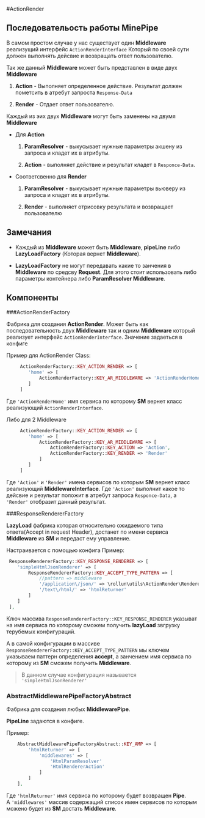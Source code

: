 #ActionRender

## Последовательость работы MinePipe

В самом простом случае у нас существует один **Middleware** реализущий интерфейс `ActionRenderInterface`
Который по своей сути должен выполнять дейсвие и возвращать ответ пользователю.

Так же данный **Middleware** может быть представлен в виде двух **Middleware**

1) **Action** - Выполняет определенное действие. Результат должен пометсить в атребут запроста `Response-Data`

2) **Render** - Отдает ответ пользователю.

Каждый из эих двух **Middleware** могут быть заменены на двумя **Middleware**

* Для **Action**

    1) **ParamResolver** - выкусывает нужные параметры акшену из запроса и кладет их в атрибуты.
    
    2) **Action** -  выполняет действие и результат кладет в `Responce-Data`.
 
* Соответсвенно для **Render**
 
    1) **ParamResolver** - выкусывает нужные параметры вьюверу из запроса и кладет их в атрибуты.
    
    2) **Render** -  выполняет отрисовку результата и возвращает пользователю

## Замечания

* Каждый из **Middleware** может быть **Middleware**, **pipeLine** либо **LazyLoadFactory** (Которая вернет **Middleware**).

* **LazyLoadFactory** не могут передавать какие то занчения в **Middleware** по средсву **Request**.
Для этого стоит использовать либо параметры контейнера либо **ParamResolver Middleware**.

## Компоненты

###ActionRenderFactory

Фабрика для создания **ActionRender**. 
Может быть как последовательность двух **Middleware** так и одним **Middleware** который реализует интерфейс `ActionRenderInterface`.
Значение задаеться в конфиге

Пример для ActionRender Class:
```php
     ActionRenderFactory::KEY_ACTION_RENDER => [
        'home' => [
            ActionRenderFactory::KEY_AR_MIDDLEWARE => 'ActionRenderHome'
        ]
     ]
```
Где `'ActionRenderHome'` имя сервиса по которому **SM** вернет класс реализующий `ActionRenderInterface`.

Либо для 2 Middleware 
```php
     ActionRenderFactory::KEY_ACTION_RENDER => [
        'home' => [
            ActionRenderFactory::KEY_AR_MIDDLEWARE => [
                ActionRenderFactory::KEY_ACTION => 'Action',
                ActionRenderFactory::KEY_RENDER => 'Render'
            ]
        ]
     ]
```

Где `'Action'` и `'Render'` имена сервисов по которым **SM** вернет класс реализующий **MiddlewareInterface**. 
Где `'Action'` выполнит какое то дейсвие и результат положит в атребут запроса `Responce-Data`, а `'Render'` отобразит данный результат.

###ResponseRendererFactory

**LazyLoad** фабрика которая относительно ожидаемого типа ответа(Accept in request Header), 
 достанет по имени сервиса **Middleware** из **SM** и передаст ему управление.
 
 Настраивается с помощью конфига 
 Пример:
```php
 ResponseRendererFactory::KEY_RESPONSE_RENDERER => [
    'simpleHtmlJsonRenderer' => [
        ResponseRendererFactory::KEY_ACCEPT_TYPE_PATTERN => [
            //pattern => middleware
            '/application\/json/' => \rollun\utils\ActionRender\Renderer\Json\JsonRendererAction::class,
            '/text\/html/' => 'htmlReturner'
        ]
    ] 
 ],
```

Ключ массива `ResponseRendererFactory::KEY_RESPONSE_RENDERER` указыват на имя сервиса по которому 
сможем получить **lazyLoad** звгрузку терубемых конфигураций.

А в самой конфигурации в массиве `ResponseRendererFactory::KEY_ACCEPT_TYPE_PATTERN` мы ключем указываем паттерн определения **accept**, 
а занчением имя сервиса по которому из **SM** сможем получить **Middleware**.
> В данном случае конфигурация называется `'simpleHtmlJsonRenderer'`

### AbstractMiddlewarePipeFactoryAbstract

Фабрика для создания любых **MiddlewarePipe**.

**PipeLine** задаются в конфиге.

Пример:
```php
    AbstractMiddlewarePipeFactoryAbstract::KEY_AMP => [
        'htmlReturner' => [
            'middlewares' => [
                'HtmlParamResolver'
                'HtmlRendererAction'
            ]
        ]
    ],
```

Где `'htmlReturner'` имя сервиса по которому будет возвращен **Pipe**.   
А `'middlewares'` массив содержащий список имен сервисов по которым можено будет из **SM** достать **Middleware**.
